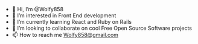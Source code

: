 - 👋 Hi, I’m @Wolfy858
- 👀 I’m interested in Front End development
- 🌱 I’m currently learning React and Ruby on Rails
- 💞️ I’m looking to collaborate on cool Free Open Source Software projects
- 📫 How to reach me Wolfy858@gmail.com

<!---
Wolfy858/Wolfy858 is a ✨ special ✨ repository because its `README.md` (this file) appears on your GitHub profile.
You can click the Preview link to take a look at your changes.
--->
